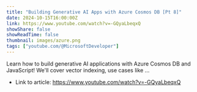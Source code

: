 ```yaml
---
title: "Building Generative AI Apps with Azure Cosmos DB [Pt 8]"
date: 2024-10-15T16:00:00Z
link: https://www.youtube.com/watch?v=-GQyaLbeqxQ
showShare: false
showReadTime: false
thumbnail: images/azure.png
tags: ["youtube.com/@MicrosoftDeveloper"]
---
```

Learn how to build generative AI applications with Azure Cosmos DB and JavaScript! We'll cover vector indexing, use cases like ...

- Link to article: https://www.youtube.com/watch?v=-GQyaLbeqxQ